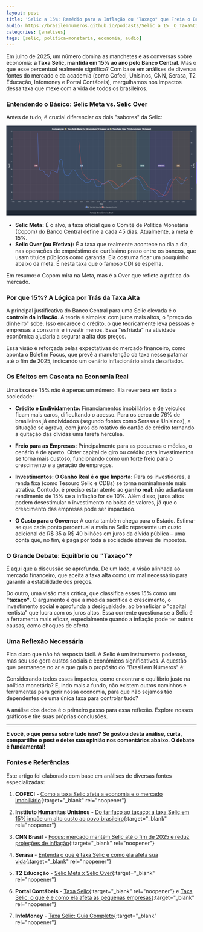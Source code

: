 ```yaml
---
layout: post
title: 'Selic a 15%: Remédio para a Inflação ou "Taxaço" que Freia o Brasil?'
audio: https://brasilemnumeros.github.io/podcasts/Selic_a_15__O_Taxa%C3%A7o_que_Desacelera_o_Brasil__Entenda_os_Impactos_no_Seu_Bolso_e_na_Economia.m4a
categories: [analises]
tags: [selic, politica-monetaria, economia, audio]
---
```


Em julho de 2025, um número domina as manchetes e as conversas sobre economia: **a Taxa Selic, mantida em 15% ao ano pelo Banco Central.** Mas o que esse percentual realmente significa? Com base em análises de diversas fontes do mercado e da academia (como Cofeci, Unisinos, CNN, Serasa, T2 Educação, Infomoney e Portal Contábeis), mergulhamos nos impactos dessa taxa que mexe com a vida de todos os brasileiros.

### Entendendo o Básico: Selic Meta vs. Selic Over

Antes de tudo, é crucial diferenciar os dois "sabores" da Selic:

[![Selic Meta vs Selic Over](/assets/img/selic-meta-vs-selic-over.png)](/assets/img/selic-meta-vs-selic-over.png)

- **Selic Meta:** É o alvo, a taxa oficial que o Comitê de Política Monetária (Copom) do Banco Central define a cada 45 dias. Atualmente, a meta é 15%.
- **Selic Over (ou Efetiva):** É a taxa que realmente acontece no dia a dia, nas operações de empréstimo de curtíssimo prazo entre os bancos, que usam títulos públicos como garantia. Ela costuma ficar um pouquinho abaixo da meta. É nesta taxa que o famoso CDI se espelha.

Em resumo: o Copom mira na Meta, mas é a Over que reflete a prática do mercado.

### Por que 15%? A Lógica por Trás da Taxa Alta

A principal justificativa do Banco Central para uma Selic elevada é o **controle da inflação**. A teoria é simples: com juros mais altos, o "preço do dinheiro" sobe. Isso encarece o crédito, o que teoricamente leva pessoas e empresas a consumir e investir menos. Essa "esfriada" na atividade econômica ajudaria a segurar a alta dos preços.

Essa visão é reforçada pelas expectativas do mercado financeiro, como aponta o Boletim Focus, que prevê a manutenção da taxa nesse patamar até o fim de 2025, indicando um cenário inflacionário ainda desafiador.

### Os Efeitos em Cascata na Economia Real

Uma taxa de 15% não é apenas um número. Ela reverbera em toda a sociedade:

- **Crédito e Endividamento:** Financiamentos imobiliários e de veículos ficam mais caros, dificultando o acesso. Para os cerca de 76% de brasileiros já endividados (segundo fontes como Serasa e Unisinos), a situação se agrava, com juros do rotativo do cartão de crédito tornando a quitação das dívidas uma tarefa hercúlea.

- **Freio para as Empresas:** Principalmente para as pequenas e médias, o cenário é de aperto. Obter capital de giro ou crédito para investimentos se torna mais custoso, funcionando como um forte freio para o crescimento e a geração de empregos.

- **Investimentos: O Ganho Real é o que Importa:** Para os investidores, a renda fixa (como Tesouro Selic e CDBs) se torna nominalmente mais atrativa. Contudo, é preciso estar atento ao **ganho real**: não adianta um rendimento de 15% se a inflação for de 10%. Além disso, juros altos podem desestimular o investimento na bolsa de valores, já que o crescimento das empresas pode ser impactado.

- **O Custo para o Governo:** A conta também chega para o Estado. Estima-se que cada ponto percentual a mais na Selic represente um custo adicional de R$ 35 a R$ 40 bilhões em juros da dívida pública – uma conta que, no fim, é paga por toda a sociedade através de impostos.

### O Grande Debate: Equilíbrio ou "Taxaço"?

É aqui que a discussão se aprofunda. De um lado, a visão alinhada ao mercado financeiro, que aceita a taxa alta como um mal necessário para garantir a estabilidade dos preços.

Do outro, uma visão mais crítica, que classifica esses 15% como um **"taxaço"**. O argumento é que a medida sacrifica o crescimento, o investimento social e aprofunda a desigualdade, ao beneficiar o "capital rentista" que lucra com os juros altos. Essa corrente questiona se a Selic é a ferramenta mais eficaz, especialmente quando a inflação pode ter outras causas, como choques de oferta.

### Uma Reflexão Necessária

Fica claro que não há resposta fácil. A Selic é um instrumento poderoso, mas seu uso gera custos sociais e econômicos significativos. A questão que permanece no ar e que guia o propósito do "Brasil em Números" é:

Considerando todos esses impactos, como encontrar o equilíbrio justo na política monetária? E, indo mais a fundo, não existem outros caminhos e ferramentas para gerir nossa economia, para que não sejamos tão dependentes de uma única taxa para controlar tudo?

A análise dos dados é o primeiro passo para essa reflexão. Explore nossos gráficos e tire suas próprias conclusões.

---

**E você, o que pensa sobre tudo isso? Se gostou desta análise, curta, compartilhe o post e deixe sua opinião nos comentários abaixo. O debate é fundamental!**

### Fontes e Referências

Este artigo foi elaborado com base em análises de diversas fontes especializadas:

1. **COFECI** - [Como a taxa Selic afeta a economia e o mercado imobiliário](https://www.cofeci.gov.br/post/como-a-taxa-selic-afeta-a-economia-e-o-mercado-imobili%C3%A1rio){:target="\_blank" rel="noopener"}

2. **Instituto Humanitas Unisinos** - [Do tarifaço ao taxaço: a taxa Selic em 15% impõe um alto custo ao povo brasileiro](https://www.ihu.unisinos.br/655259-do-tarifaco-ao-taxaco-a-taxa-selic-em-15-impoe-um-alto-custo-ao-povo-brasileiro-artigo-de-sergio-botton-barcellos){:target="\_blank" rel="noopener"}

3. **CNN Brasil** - [Focus: mercado mantém Selic até o fim de 2025 e reduz projeções de inflação](https://www.cnnbrasil.com.br/economia/macroeconomia/focus-mercado-mantem-selic-ate-o-fim-de-2025-e-reduz-projecoes-de-inflacao/){:target="\_blank" rel="noopener"}

4. **Serasa** - [Entenda o que é taxa Selic e como ela afeta sua vida](https://www.serasa.com.br/blog/entenda-o-que-e-taxa-selic-e-como-ela-afeta-sua-vida/){:target="\_blank" rel="noopener"}

5. **T2 Educação** - [Selic Meta x Selic Over](https://t2.com.br/blog/selic-meta-x-selic-over/){:target="\_blank" rel="noopener"}

6. **Portal Contábeis** - [Taxa Selic](https://www.contabeis.com.br/tabelas/selic/){:target="\_blank" rel="noopener"} e [Taxa Selic: o que é e como ela afeta as pequenas empresas](https://www.contabeis.com.br/noticias/69087/taxa-selic-o-que-e-e-como-ela-afeta-as-pequenas-empresas/){:target="\_blank" rel="noopener"}

7. **InfoMoney** - [Taxa Selic: Guia Completo](https://www.infomoney.com.br/guias/taxa-selic/){:target="\_blank" rel="noopener"}

